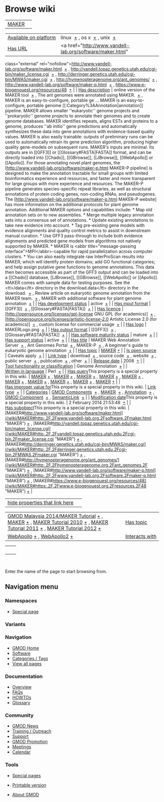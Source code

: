 



<span id="top"></span>




# <span dir="auto">Browse wiki</span>






|                              |     |
|------------------------------|-----|
| [MAKER](/wiki/MAKER "MAKER") |     |

|  |  |
|----|----|
| [Available on platform](/wiki/Property%3AAvailable_on_platform "Property:Available on platform") | <span class="smwb-value">linux  <span class="smwsearch">[+](/wiki/Special%3ASearchByProperty/Available-20on-20platform/linux "Special%3ASearchByProperty/Available-20on-20platform/linux")</span></span> , <span class="smwb-value">os x  <span class="smwsearch">[+](/wiki/Special%3ASearchByProperty/Available-20on-20platform/os-20x "Special%3ASearchByProperty/Available-20on-20platform/os-20x")</span></span> , <span class="smwb-value">unix  <span class="smwsearch">[+](/wiki/Special%3ASearchByProperty/Available-20on-20platform/unix "Special%3ASearchByProperty/Available-20on-20platform/unix")</span></span> |
| [Has URL](/wiki/Property%3AHas_URL "Property:Has URL") | <span class="smwb-value"><a href="http://www.yandell-lab.org/software/maker.html"
class="external"
rel="nofollow">http://www.yandell-lab.org/software/maker.html</a>  <span class="smwsearch">[+](/wiki/Special%3ASearchByProperty/Has-20URL/http%3A-2F-2Fwww.yandell-2Dlab.org-2Fsoftware-2Fmaker.html "Special%3ASearchByProperty/Has-20URL/http%3A-2F-2Fwww.yandell-2Dlab.org-2Fsoftware-2Fmaker.html")</span></span> , <span class="smwb-value"><a
href="http://yandell.topaz.genetics.utah.edu/cgi-bin/maker_license.cgi"
class="external"
rel="nofollow">http://yandell.topaz.genetics.utah.edu/cgi-bin/maker_license.cgi</a>  <span class="smwsearch">[+](/wiki/Special%3ASearchByProperty/Has-20URL/http%3A-2F-2Fyandell.topaz.genetics.utah.edu-2Fcgi-2Dbin-2Fmaker_license.cgi "Special%3ASearchByProperty/Has-20URL/http:-2F-2Fyandell.topaz.genetics.utah.edu-2Fcgi-2Dbin-2Fmaker license.cgi")</span></span> , <span class="smwb-value"><a href="http://derringer.genetics.utah.edu/cgi-bin/MWAS/maker.cgi"
class="external"
rel="nofollow">http://derringer.genetics.utah.edu/cgi-bin/MWAS/maker.cgi</a>  <span class="smwsearch">[+](/wiki/Special%3ASearchByProperty/Has-20URL/http%3A-2F-2Fderringer.genetics.utah.edu-2Fcgi-2Dbin-2FMWAS-2Fmaker.cgi "Special%3ASearchByProperty/Has-20URL/http%3A-2F-2Fderringer.genetics.utah.edu-2Fcgi-2Dbin-2FMWAS-2Fmaker.cgi")</span></span> , <span class="smwb-value"><a href="http://hymenopteragenome.org/ant_genomes/" class="external"
rel="nofollow">http://hymenopteragenome.org/ant_genomes/</a>  <span class="smwsearch">[+](/wiki/Special%3ASearchByProperty/Has-20URL/http%3A-2F-2Fhymenopteragenome.org-2Fant_genomes-2F "Special%3ASearchByProperty/Has-20URL/http:-2F-2Fhymenopteragenome.org-2Fant genomes-2F")</span></span> , <span class="smwb-value"><a href="http://www.yandell-lab.org/software/maker-p.html"
class="external"
rel="nofollow">http://www.yandell-lab.org/software/maker-p.html</a>  <span class="smwsearch">[+](/wiki/Special%3ASearchByProperty/Has-20URL/http%3A-2F-2Fwww.yandell-2Dlab.org-2Fsoftware-2Fmaker-2Dp.html "Special%3ASearchByProperty/Has-20URL/http%3A-2F-2Fwww.yandell-2Dlab.org-2Fsoftware-2Fmaker-2Dp.html")</span></span> , <span class="smwb-value"><a href="https://www.e-biogenouest.org/resources/48" class="external"
rel="nofollow">https://www.e-biogenouest.org/resources/48</a>  <span class="smwsearch">[+](/wiki/Special%3ASearchByProperty/Has-20URL/https%3A-2F-2Fwww.e-2Dbiogenouest.org-2Fresources-2F48 "Special%3ASearchByProperty/Has-20URL/https%3A-2F-2Fwww.e-2Dbiogenouest.org-2Fresources-2F48")</span></span> |
| [Has description](/wiki/Property%3AHas_description "Property:Has description") | <span class="smwb-value">online version of the MAKER tool  <span class="smwsearch">[+](/wiki/Special%3ASearchByProperty/Has-20description/online-20version-20of-20the-20MAKER-20tool "Special%3ASearchByProperty/Has-20description/online-20version-20of-20the-20MAKER-20tool")</span></span> , <span class="smwb-value">The ant genomes were annotated using MAKER.  <span class="smwsearch">[+](/wiki/Special%3ASearchByProperty/Has-20description/The-20ant-20genomes-20were-20annotated-20using-20MAKER. "Special%3ASearchByProperty/Has-20description/The-20ant-20genomes-20were-20annotated-20using-20MAKER.")</span></span> , <span class="smwb-value">MAKER is an easy-to-configure, portable ge<span class="smw-highlighter" data-type="2" state="persistent" data-title="Information"><span class="smwtext"> … </span><span class="smwttcontent">MAKER is an easy-to-configure, portable genome \[\[:Category%3AAnnotation\|annotation\]\] pipeline. MAKER allows smaller ''eukaryotic'' genome projects and ''prokaryotic'' genome projects to annotate their genomes and to create genome databases. MAKER identifies repeats, aligns ESTs and proteins to a genome, produces ''ab initio'' gene predictions and automatically synthesizes these data into gene annotations with evidence-based quality values. MAKER is also easily trainable: outputs of preliminary runs can be used to automatically retrain its gene prediction algorithm, producing higher quality gene-models on subsequent runs. MAKER's inputs are minimal. Its outputs are in \[\[GFF3\]\] or \[\[Glossary#FASTA\|FASTA\]\] format, and can be directly loaded into \[\[Chado\]\], \[\[GBrowse\]\], \[\[JBrowse\]\], \[\[WebApollo\]\] or \[\[Apollo\]\]. For those annotating novel plant genomes, the \[http://www.yandell-lab.org/software/maker-p.html MAKER-P pipeline\] is designed to make the annotation tractable for small groups with limited bioinformatics experience and resources, and faster and more transparent for large groups with more experience and resources. The MAKER-P pipeline generates species-specific repeat libraries, as well as structural annotations of protein coding genes, non-coding RNAs, and pseudogenes. The \[http://www.yandell-lab.org/software/maker-p.html MAKER-P website\] has more information on the additional protocols for plant genome annotation. Additional MAKER options and capabilities include: \* Map old annotation sets on to new assemblies. \* Merge multiple legacy annotation sets into a consensus set of annotations. \* Update existing annotations to take new evidence into account. \* Tag pre-existing gene models with evidence alignments and quality control metrics to assist in downstream manual curation. \* Use GFF3 pass-through to include both evidence alignments and predicted gene models from algorithms not natively supported by MAKER. \* MAKER is \<abbr title="message-passing interface"\>MPI\</abbr\>-capable for rapid parallelization across computer clusters. \* You can also easily integrate raw InterProScan results into MAKER, which will identify protein domains; add GO functional categories; and help assign putative gene functions to genome annotations. This data then becomes accessible as part of the GFF3 output and can be loaded into a \[\[Chado\]\] database, \[\[JBrowse\]\], \[\[GBrowse\]\], \[\[WebApollo\]\] or \[\[Apollo\]\]. MAKER comes with sample data for testing purposes. See the \<tt\>/data\</tt\> directory in the download.</span></span>data\</tt\> directory in the download.  <span class="smwsearch">[+](/mediawiki/index.php?title=Special%3ASearchByProperty&x=Has-20description%2FMAKER-20is-20an-20easy-2Dto-2Dconfigure%2C-20portable-20genome-20-5B-5B%3ACategory%3AAnnotation-7Cannotation-5D-5D-20pipeline.-20MAKER-20allows-20smaller-20-27-27eukaryotic-27-27-20genome-20projects-20and-20-27-27prokaryotic-27-27-20genome-20projects-20to-20annotate-20their-20genomes-20and-20to-20create-20genome-20databases.-20MAKER-20identifies-20repeats%2C-20aligns-20ESTs-20and-20proteins-20to-20a-20genome%2C-20produces-20-27-27ab-20initio-27-27-20gene-20predictions-20and-20automatically-20synthesizes-20these-20data-20into-20gene-20annotations-20with-20evidence-2Dbased-20quality-20values.-20MAKER-20is-20also-20easily-20trainable%3A-20outputs-20of-20preliminary-20runs-20can-20be-20used-20to-20automatically-20retrain-20its-20gene-20prediction-20algorithm%2C-20producing-20higher-20quality-20gene-2Dmodels-20on-20subsequent-20runs.-20MAKER%27s-20inputs-20are-20minimal.-20-20Its-20outputs-20are-20in-20-5B-5BGFF3-5D-5D-20or-20-5B-5BGlossary-23FASTA-7CFASTA-5D-5D-20format%2C-20and-20can-20be-20directly-20loaded-20into-20-5B-5BChado-5D-5D%2C-20-5B-5BGBrowse-5D-5D%2C-20-5B-5BJBrowse-5D-5D%2C-20-5B-5BWebApollo-5D-5D-20or-20-5B-5BApollo-5D-5D.-0A-0AFor-20those-20annotating-20novel-20plant-20genomes%2C-20the-20-5Bhttp%3A-2F-2Fwww.yandell-2Dlab.org-2Fsoftware-2Fmaker-2Dp.html-20MAKER-2DP-20pipeline-5D-20is-20designed-20to-20make-20the-20annotation-20tractable-20for-20small-20groups-20with-20limited-20bioinformatics-20experience-20and-20resources%2C-20and-20faster-20and-20more-20transparent-20for-20large-20groups-20with-20more-20experience-20and-20resources.-20The-20MAKER-2DP-20pipeline-20generates-20species-2Dspecific-20repeat-20libraries%2C-20as-20well-20as-20structural-20annotations-20of-20protein-20coding-20genes%2C-20non-2Dcoding-20RNAs%2C-20and-20pseudogenes.-20The-20-5Bhttp%3A-2F-2Fwww.yandell-2Dlab.org-2Fsoftware-2Fmaker-2Dp.html-20MAKER-2DP-20website-5D-20has-20more-20information-20on-20the-20additional-20protocols-20for-20plant-20genome-20annotation.-0A-0AAdditional-20MAKER-20options-20and-20capabilities-20include%3A-0A%2A-20Map-20old-20annotation-20sets-20on-20to-20new-20assemblies.-0A%2A-20Merge-20multiple-20legacy-20annotation-20sets-20into-20a-20consensus-20set-20of-20annotations.-0A%2A-20Update-20existing-20annotations-20to-20take-20new-20evidence-20into-20account.-0A%2A-20Tag-20pre-2Dexisting-20gene-20models-20with-20evidence-20alignments-20and-20quality-20control-20metrics-20to-20assist-20in-20downstream-20manual-20curation.-0A%2A-20Use-20GFF3-20pass-2Dthrough-20to-20include-20both-20evidence-20alignments-20and-20predicted-20gene-20models-20from-20algorithms-20not-20natively-20supported-20by-20MAKER.-0A%2A-20MAKER-20is-20-3Cabbr-20title%3D%22message-2Dpassing-20interface%22-3EMPI-3C-2Fabbr-3E-2Dcapable-20for-20rapid-20parallelization-20across-20computer-20clusters.-0A%2A-20You-20can-20also-20easily-20integrate-20raw-20InterProScan-20results-20into-20MAKER%2C-20which-20will-20identify-20protein-20domains%3B-20add-20GO-20functional-20categories%3B-20and-20help-20assign-20putative-20gene-20functions-20to-20genome-20annotations.-20This-20data-20then-20becomes-20accessible-20as-20part-20of-20the-20GFF3-20output-20and-20can-20be-20loaded-20into-20a-20-5B-5BChado-5D-5D-20database%2C-20-5B-5BJBrowse-5D-5D%2C-20-5B-5BGBrowse-5D-5D%2C-20-5B-5BWebApollo-5D-5D-20or-20-5B-5BApollo-5D-5D.-0A-0AMAKER-20comes-20with-20sample-20data-20for-20testing-20purposes.-20-20See-20the-20-3Ctt-3E-2Fdata-3C-2Ftt-3E-20directory-20in-20the-20download. "Special%3ASearchByProperty")</span></span> , <span class="smwb-value">Review article on eukaryotic genome annotation from the MAKER team.  <span class="smwsearch">[+](/wiki/Special%3ASearchByProperty/Has-20description/Review-20article-20on-20eukaryotic-20genome-20annotation-20from-20the-20MAKER-20team. "Special%3ASearchByProperty/Has-20description/Review-20article-20on-20eukaryotic-20genome-20annotation-20from-20the-20MAKER-20team.")</span></span> , <span class="smwb-value">MAKER with additional software for plant genome annotation  <span class="smwsearch">[+](/wiki/Special%3ASearchByProperty/Has-20description/MAKER-20with-20additional-20software-20for-20plant-20genome-20annotation "Special%3ASearchByProperty/Has-20description/MAKER-20with-20additional-20software-20for-20plant-20genome-20annotation")</span></span> |
| [Has development status](/wiki/Property%3AHas_development_status "Property:Has development status") | <span class="smwb-value">active  <span class="smwsearch">[+](/wiki/Special%3ASearchByProperty/Has-20development-20status/active "Special%3ASearchByProperty/Has-20development-20status/active")</span></span> |
| [Has input format](/wiki/Property%3AHas_input_format "Property:Has input format") | <span class="smwb-value">\[\[GFF3\]\]  <span class="smwsearch">[+](/wiki/Special%3ASearchByProperty/Has-20input-20format/-5B-5BGFF3-5D-5D "Special%3ASearchByProperty/Has-20input-20format/-5B-5BGFF3-5D-5D")</span></span> , <span class="smwb-value">\[\[Glossary#FASTA\|FASTA\]\]  <span class="smwsearch">[+](/wiki/Special%3ASearchByProperty/Has-20input-20format/-5B-5BGlossary-23FASTA-7CFASTA-5D-5D "Special%3ASearchByProperty/Has-20input-20format/-5B-5BGlossary-23FASTA-7CFASTA-5D-5D")</span></span> |
| [Has licence](/wiki/Property%3AHas_licence "Property:Has licence") | <span class="smwb-value">\[http://opensource.org/licenses/gpl-license GNU GPL (for academics)\]  <span class="smwsearch">[+](/wiki/Special%3ASearchByProperty/Has-20licence/-5Bhttp:-2F-2Fopensource.org-2Flicenses-2Fgpl-2Dlicense-20GNU-20GPL-20(for-20academics)-5D "Special%3ASearchByProperty/Has-20licence/-5Bhttp:-2F-2Fopensource.org-2Flicenses-2Fgpl-2Dlicense-20GNU-20GPL-20(for-20academics)-5D")</span></span> , <span class="smwb-value">\[http://opensource.org/licenses/artistic-license-2.0 Artistic License 2.0 (for academics)\]  <span class="smwsearch">[+](/wiki/Special%3ASearchByProperty/Has-20licence/-5Bhttp:-2F-2Fopensource.org-2Flicenses-2Fartistic-2Dlicense-2D2.0-20Artistic-20License-202.0-20(for-20academics)-5D "Special%3ASearchByProperty/Has-20licence/-5Bhttp:-2F-2Fopensource.org-2Flicenses-2Fartistic-2Dlicense-2D2.0-20Artistic-20License-202.0-20(for-20academics)-5D")</span></span> , <span class="smwb-value">custom license for commercial usage  <span class="smwsearch">[+](/wiki/Special%3ASearchByProperty/Has-20licence/custom-20license-20for-20commercial-20usage "Special%3ASearchByProperty/Has-20licence/custom-20license-20for-20commercial-20usage")</span></span> |
| [Has logo](/wiki/Property%3AHas_logo "Property:Has logo") | <span class="smwb-value">MAKERLogo.png  <span class="smwsearch">[+](/wiki/Special%3ASearchByProperty/Has-20logo/MAKERLogo.png "Special%3ASearchByProperty/Has-20logo/MAKERLogo.png")</span></span> |
| [Has output format](/wiki/Property%3AHas_output_format "Property:Has output format") | <span class="smwb-value">\[\[GFF3\]\]  <span class="smwsearch">[+](/wiki/Special%3ASearchByProperty/Has-20output-20format/-5B-5BGFF3-5D-5D "Special%3ASearchByProperty/Has-20output-20format/-5B-5BGFF3-5D-5D")</span></span> , <span class="smwb-value">\[\[Glossary#FASTA\|FASTA\]\]  <span class="smwsearch">[+](/wiki/Special%3ASearchByProperty/Has-20output-20format/-5B-5BGlossary-23FASTA-7CFASTA-5D-5D "Special%3ASearchByProperty/Has-20output-20format/-5B-5BGlossary-23FASTA-7CFASTA-5D-5D")</span></span> |
| [Has software maturity status](/wiki/Property%3AHas_software_maturity_status "Property:Has software maturity status") | <span class="smwb-value">mature  <span class="smwsearch">[+](/wiki/Special%3ASearchByProperty/Has-20software-20maturity-20status/mature "Special%3ASearchByProperty/Has-20software-20maturity-20status/mature")</span></span> |
| [Has support status](/wiki/Property%3AHas_support_status "Property:Has support status") | <span class="smwb-value">active  <span class="smwsearch">[+](/wiki/Special%3ASearchByProperty/Has-20support-20status/active "Special%3ASearchByProperty/Has-20support-20status/active")</span></span> |
| [Has title](/wiki/Property%3AHas_title "Property:Has title") | <span class="smwb-value">MAKER Web Annotation Server  <span class="smwsearch">[+](/wiki/Special%3ASearchByProperty/Has-20title/MAKER-20Web-20Annotation-20Server "Special%3ASearchByProperty/Has-20title/MAKER-20Web-20Annotation-20Server")</span></span> , <span class="smwb-value">Ant Genomes Portal  <span class="smwsearch">[+](/wiki/Special%3ASearchByProperty/Has-20title/Ant-20Genomes-20Portal "Special%3ASearchByProperty/Has-20title/Ant-20Genomes-20Portal")</span></span> , <span class="smwb-value">MAKER-P  <span class="smwsearch">[+](/wiki/Special%3ASearchByProperty/Has-20title/MAKER-2DP "Special%3ASearchByProperty/Has-20title/MAKER-2DP")</span></span> , <span class="smwb-value">A beginner's guide to eukaryotic genome annotation  <span class="smwsearch">[+](/wiki/Special%3ASearchByProperty/Has-20title/A-20beginner%27s-20guide-20to-20eukaryotic-20genome-20annotation "Special%3ASearchByProperty/Has-20title/A-20beginner's-20guide-20to-20eukaryotic-20genome-20annotation")</span></span> |
| [Has topic](/wiki/Property%3AHas_topic "Property:Has topic") | <span class="smwb-value">[MAKER](/wiki/MAKER "MAKER") <span class="smwbrowse">[+](/wiki/Special%3ABrowse/MAKER "Special%3ABrowse/MAKER")</span></span> |
| [Is open source](/wiki/Property%3AIs_open_source "Property:Is open source") | <span class="smwb-value">Caveats apply  <span class="smwsearch">[+](/wiki/Special%3ASearchByProperty/Is-20open-20source/Caveats-20apply "Special%3ASearchByProperty/Is-20open-20source/Caveats-20apply")</span></span> |
| [Link type](/wiki/Property%3ALink_type "Property:Link type") | <span class="smwb-value">download  <span class="smwsearch">[+](/wiki/Special%3ASearchByProperty/Link-20type/download "Special%3ASearchByProperty/Link-20type/download")</span></span> , <span class="smwb-value">source code  <span class="smwsearch">[+](/wiki/Special%3ASearchByProperty/Link-20type/source-20code "Special%3ASearchByProperty/Link-20type/source-20code")</span></span> , <span class="smwb-value">website  <span class="smwsearch">[+](/wiki/Special%3ASearchByProperty/Link-20type/website "Special%3ASearchByProperty/Link-20type/website")</span></span> , <span class="smwb-value">public server  <span class="smwsearch">[+](/wiki/Special%3ASearchByProperty/Link-20type/public-20server "Special%3ASearchByProperty/Link-20type/public-20server")</span></span> , <span class="smwb-value">publication  <span class="smwsearch">[+](/wiki/Special%3ASearchByProperty/Link-20type/publication "Special%3ASearchByProperty/Link-20type/publication")</span></span> , <span class="smwb-value">other  <span class="smwsearch">[+](/wiki/Special%3ASearchByProperty/Link-20type/other "Special%3ASearchByProperty/Link-20type/other")</span></span> |
| [Release date](/wiki/Property%3ARelease_date "Property:Release date") | <span class="smwb-value">2008  <span class="smwsearch">[+](/wiki/Special%3ASearchByProperty/Release-20date/2008 "Special%3ASearchByProperty/Release-20date/2008")</span></span> |
| [Tool functionality or classification](/wiki/Property%3ATool_functionality_or_classification "Property:Tool functionality or classification") | <span class="smwb-value">Genome Annotation  <span class="smwsearch">[+](/wiki/Special%3ASearchByProperty/Tool-20functionality-20or-20classification/Genome-20Annotation "Special%3ASearchByProperty/Tool-20functionality-20or-20classification/Genome-20Annotation")</span></span> |
| [Written in language](/wiki/Property%3AWritten_in_language "Property:Written in language") | <span class="smwb-value">Perl  <span class="smwsearch">[+](/wiki/Special%3ASearchByProperty/Written-20in-20language/Perl "Special%3ASearchByProperty/Written-20in-20language/Perl")</span></span> |
| <span class="smw-highlighter" data-type="1" state="inline" data-title="Property"><span class="smwbuiltin">[Has query](/wiki/Property:Has_query "Property:Has query")</span><span class="smwttcontent">This property is a special property in this wiki.</span></span> | <span class="smwb-value">[MAKER](/wiki/MAKER#_QUERYd6ef17f6a5e1c72e5a02874ef5019a70 "MAKER") <span class="smwbrowse">[+](/wiki/Special%3ABrowse/MAKER-23_QUERYd6ef17f6a5e1c72e5a02874ef5019a70 "Special%3ABrowse/MAKER-23 QUERYd6ef17f6a5e1c72e5a02874ef5019a70")</span></span> , <span class="smwb-value">[MAKER](/wiki/MAKER#_QUERY29eb2670ad886a91f82825731e76fdcc "MAKER") <span class="smwbrowse">[+](/wiki/Special%3ABrowse/MAKER-23_QUERY29eb2670ad886a91f82825731e76fdcc "Special%3ABrowse/MAKER-23 QUERY29eb2670ad886a91f82825731e76fdcc")</span></span> , <span class="smwb-value">[MAKER](/wiki/MAKER#_QUERYfaef114cf68fd134782e6640801d7881 "MAKER") <span class="smwbrowse">[+](/wiki/Special%3ABrowse/MAKER-23_QUERYfaef114cf68fd134782e6640801d7881 "Special%3ABrowse/MAKER-23 QUERYfaef114cf68fd134782e6640801d7881")</span></span> , <span class="smwb-value">[MAKER](/wiki/MAKER#_QUERY2586968406a779d2672c6129df9f7c0e "MAKER") <span class="smwbrowse">[+](/wiki/Special%3ABrowse/MAKER-23_QUERY2586968406a779d2672c6129df9f7c0e "Special%3ABrowse/MAKER-23 QUERY2586968406a779d2672c6129df9f7c0e")</span></span> , <span class="smwb-value">[MAKER](/wiki/MAKER#_QUERY9f8b6a5a9eba108fd2b6eb1dcbfe134c "MAKER") <span class="smwbrowse">[+](/wiki/Special%3ABrowse/MAKER-23_QUERY9f8b6a5a9eba108fd2b6eb1dcbfe134c "Special%3ABrowse/MAKER-23 QUERY9f8b6a5a9eba108fd2b6eb1dcbfe134c")</span></span> , <span class="smwb-value">[MAKER](/wiki/MAKER#_QUERYc02a1dae1aa54383d5f3420975d1ab11 "MAKER") <span class="smwbrowse">[+](/wiki/Special%3ABrowse/MAKER-23_QUERYc02a1dae1aa54383d5f3420975d1ab11 "Special%3ABrowse/MAKER-23 QUERYc02a1dae1aa54383d5f3420975d1ab11")</span></span> , <span class="smwb-value">[MAKER](/wiki/MAKER#_QUERY2e283790464a180e289621cf80c0f227 "MAKER") <span class="smwbrowse">[+](/wiki/Special%3ABrowse/MAKER-23_QUERY2e283790464a180e289621cf80c0f227 "Special%3ABrowse/MAKER-23 QUERY2e283790464a180e289621cf80c0f227")</span></span> , <span class="smwb-value">[MAKER](/wiki/MAKER#_QUERYc69f348740bdd9091bc9d8382f3ef179 "MAKER") <span class="smwbrowse">[+](/wiki/Special%3ABrowse/MAKER-23_QUERYc69f348740bdd9091bc9d8382f3ef179 "Special%3ABrowse/MAKER-23 QUERYc69f348740bdd9091bc9d8382f3ef179")</span></span> , <span class="smwb-value">[MAKER](/wiki/MAKER#_QUERY5415c054803876d9df3b83af58260fd5 "MAKER") <span class="smwbrowse">[+](/wiki/Special%3ABrowse/MAKER-23_QUERY5415c054803876d9df3b83af58260fd5 "Special%3ABrowse/MAKER-23 QUERY5415c054803876d9df3b83af58260fd5")</span></span> , <span class="smwb-value">[MAKER](/wiki/MAKER#_QUERY6f2730a5d76c81c5e4adaddfca589613 "MAKER") <span class="smwbrowse">[+](/wiki/Special%3ABrowse/MAKER-23_QUERY6f2730a5d76c81c5e4adaddfca589613 "Special%3ABrowse/MAKER-23 QUERY6f2730a5d76c81c5e4adaddfca589613")</span></span> |
| <span class="smw-highlighter" data-type="1" state="inline" data-title="Property"><span class="smwbuiltin">[Has improper value for](/wiki/Property:Has_improper_value_for "Property:Has improper value for")</span><span class="smwttcontent">This property is a special property in this wiki.</span></span> | <span class="smwb-value">[Link type](/wiki/Property%3ALink_type "Property:Link type")  <span class="smwsearch">[+](/wiki/Special%3ASearchByProperty/Has-20improper-20value-20for/Link-20type "Special%3ASearchByProperty/Has-20improper-20value-20for/Link-20type")</span></span> |
| [Categories](/wiki/Special%3ACategories "Special%3ACategories") | <span class="smwb-value">[GMOD Components](/wiki/Category%3AGMOD_Components "Category%3AGMOD Components")  <span class="smwsearch">[+](/wiki/Special%3ASearchByProperty/GMOD-20Components "Special%3ASearchByProperty/GMOD-20Components")</span></span> , <span class="smwb-value">[MAKER](/wiki/Category%3AMAKER "Category%3AMAKER")  <span class="smwsearch">[+](/wiki/Special%3ASearchByProperty/MAKER "Special%3ASearchByProperty/MAKER")</span></span> , <span class="smwb-value">[Annotation](/wiki/Category%3AAnnotation "Category%3AAnnotation")  <span class="smwsearch">[+](/wiki/Special%3ASearchByProperty/Annotation "Special%3ASearchByProperty/Annotation")</span></span> , <span class="smwb-value">[GMOD Component](/wiki/Category%3AGMOD_Component "Category%3AGMOD Component")  <span class="smwsearch">[+](/wiki/Special%3ASearchByProperty/GMOD-20Component "Special%3ASearchByProperty/GMOD-20Component")</span></span> , <span class="smwb-value"><a
href="/mediawiki/index.php?title=Category%3ASemanticLink&amp;action=edit&amp;redlink=1"
class="new"
title="Category%3ASemanticLink (page does not exist)">SemanticLink</a>  <span class="smwsearch">[+](/wiki/Special%3ASearchByProperty/SemanticLink "Special%3ASearchByProperty/SemanticLink")</span></span> |
| <span class="smw-highlighter" data-type="1" state="inline" data-title="Property"><span class="smwbuiltin">[Modification date](/wiki/Property:Modification_date "Property:Modification date")</span><span class="smwttcontent">This property is a special property in this wiki.</span></span> | <span class="smwb-value">2 February 2014 21:53:48  <span class="smwsearch">[+](/wiki/Special%3ASearchByProperty/Modification-20date/2-20February-202014-2021:53:48 "Special%3ASearchByProperty/Modification-20date/2-20February-202014-2021:53:48")</span></span> |
| <span class="smw-highlighter" data-type="1" state="inline" data-title="Property"><span class="smwbuiltin">[Has subobject](/wiki/Property%3AHas_subobject "Property:Has subobject")</span><span class="smwttcontent">This property is a special property in this wiki.</span></span> | <span class="smwb-value">[MAKER#http://www.yandell-lab.org/software/maker.html](/wiki/MAKER#http:.2F.2Fwww.yandell-lab.org.2Fsoftware.2Fmaker.html "MAKER") <span class="smwbrowse">[+](/wiki/Special%3ABrowse/MAKER-23http%3A-2F-2Fwww.yandell-2Dlab.org-2Fsoftware-2Fmaker.html "Special%3ABrowse/MAKER-23http%3A-2F-2Fwww.yandell-2Dlab.org-2Fsoftware-2Fmaker.html")</span></span> , <span class="smwb-value">[MAKER#http://yandell.topaz.genetics.utah.edu/cgi-bin/maker_license.cgi](/wiki/MAKER#http:.2F.2Fyandell.topaz.genetics.utah.edu.2Fcgi-bin.2Fmaker_license.cgi "MAKER") <span class="smwbrowse">[+](/wiki/Special%3ABrowse/MAKER-23http%3A-2F-2Fyandell.topaz.genetics.utah.edu-2Fcgi-2Dbin-2Fmaker_license.cgi "Special%3ABrowse/MAKER-23http:-2F-2Fyandell.topaz.genetics.utah.edu-2Fcgi-2Dbin-2Fmaker license.cgi")</span></span> , <span class="smwb-value">[MAKER#http://derringer.genetics.utah.edu/cgi-bin/MWAS/maker.cgi](/wiki/MAKER#http:.2F.2Fderringer.genetics.utah.edu.2Fcgi-bin.2FMWAS.2Fmaker.cgi "MAKER") <span class="smwbrowse">[+](/wiki/Special%3ABrowse/MAKER-23http%3A-2F-2Fderringer.genetics.utah.edu-2Fcgi-2Dbin-2FMWAS-2Fmaker.cgi "Special%3ABrowse/MAKER-23http%3A-2F-2Fderringer.genetics.utah.edu-2Fcgi-2Dbin-2FMWAS-2Fmaker.cgi")</span></span> , <span class="smwb-value">[MAKER#http://hymenopteragenome.org/ant_genomes/](/wiki/MAKER#http:.2F.2Fhymenopteragenome.org.2Fant_genomes.2F "MAKER") <span class="smwbrowse">[+](/wiki/Special%3ABrowse/MAKER-23http%3A-2F-2Fhymenopteragenome.org-2Fant_genomes-2F "Special%3ABrowse/MAKER-23http:-2F-2Fhymenopteragenome.org-2Fant genomes-2F")</span></span> , <span class="smwb-value">[MAKER#http://www.yandell-lab.org/software/maker-p.html](/wiki/MAKER#http:.2F.2Fwww.yandell-lab.org.2Fsoftware.2Fmaker-p.html "MAKER") <span class="smwbrowse">[+](/wiki/Special%3ABrowse/MAKER-23http%3A-2F-2Fwww.yandell-2Dlab.org-2Fsoftware-2Fmaker-2Dp.html "Special%3ABrowse/MAKER-23http%3A-2F-2Fwww.yandell-2Dlab.org-2Fsoftware-2Fmaker-2Dp.html")</span></span> , <span class="smwb-value">[MAKER#https://www.e-biogenouest.org/resources/48](/wiki/MAKER#https:.2F.2Fwww.e-biogenouest.org.2Fresources.2F48 "MAKER") <span class="smwbrowse">[+](/wiki/Special%3ABrowse/MAKER-23https%3A-2F-2Fwww.e-2Dbiogenouest.org-2Fresources-2F48 "Special%3ABrowse/MAKER-23https%3A-2F-2Fwww.e-2Dbiogenouest.org-2Fresources-2F48")</span></span> |

<span id="smw_browse_incoming"></span>

|  |  |
|----|----|
| [hide properties that link here](/mediawiki/index.php?title=Special:Browse&offset=0&dir=out&article=MAKER)  |  |

|  |  |
|----|----|
| <span class="smwb-ivalue">[GMOD Malaysia 2014/MAKER Tutorial](/wiki/GMOD_Malaysia_2014/MAKER_Tutorial "GMOD Malaysia 2014/MAKER Tutorial") <span class="smwbrowse">[+](/wiki/Special%3ABrowse/GMOD-20Malaysia-202014-2FMAKER-20Tutorial "Special%3ABrowse/GMOD-20Malaysia-202014-2FMAKER-20Tutorial")</span></span> , <span class="smwb-ivalue">[MAKER](/wiki/MAKER "MAKER") <span class="smwbrowse">[+](/wiki/Special%3ABrowse/MAKER "Special%3ABrowse/MAKER")</span></span> , <span class="smwb-ivalue">[MAKER Tutorial 2010](/wiki/MAKER_Tutorial_2010 "MAKER Tutorial 2010") <span class="smwbrowse">[+](/wiki/Special%3ABrowse/MAKER-20Tutorial-202010 "Special%3ABrowse/MAKER-20Tutorial-202010")</span></span> , <span class="smwb-ivalue">[MAKER Tutorial 2011](/wiki/MAKER_Tutorial_2011 "MAKER Tutorial 2011") <span class="smwbrowse">[+](/wiki/Special%3ABrowse/MAKER-20Tutorial-202011 "Special%3ABrowse/MAKER-20Tutorial-202011")</span></span> , <span class="smwb-ivalue">[MAKER Tutorial 2012](/wiki/MAKER_Tutorial_2012 "MAKER Tutorial 2012") <span class="smwbrowse">[+](/wiki/Special%3ABrowse/MAKER-20Tutorial-202012 "Special%3ABrowse/MAKER-20Tutorial-202012")</span></span> | [Has topic](/wiki/Property%3AHas_topic "Property:Has topic") |
| <span class="smwb-ivalue">[WebApollo](/wiki/WebApollo "WebApollo") <span class="smwbrowse">[+](/wiki/Special%3ABrowse/WebApollo "Special%3ABrowse/WebApollo")</span></span> , <span class="smwb-ivalue">[WebApollo2](/wiki/WebApollo2 "WebApollo2") <span class="smwbrowse">[+](/wiki/Special%3ABrowse/WebApollo2 "Special%3ABrowse/WebApollo2")</span></span> | [Interacts with](/wiki/Property%3AInteracts_with "Property:Interacts with") |

|     |     |
|-----|-----|
|     |     |

 

Enter the name of the page to start browsing from.  








## Navigation menu



### Namespaces

- <span id="ca-nstab-special">[Special
  page](/wiki/Special%3ABrowse/MAKER "This is a special page, you cannot edit the page itself")</span>


### 

### Variants[](#)









<a href="/wiki/Main_Page"
style="background-image: url(http://gmod.org/images/GMOD-cogs.png);"
title="Visit the main page"></a>


### Navigation



- <span id="n-GMOD-Home">[GMOD Home](/wiki/Main_Page)</span>
- <span id="n-Software">[Software](/wiki/GMOD_Components)</span>
- <span id="n-Categories-.2F-Tags">[Categories /
  Tags](/wiki/Categories)</span>
- <span id="n-View-all-pages">[View all
  pages](/wiki/Special:AllPages)</span>




### Documentation



- <span id="n-Overview">[Overview](/wiki/Overview)</span>
- <span id="n-FAQs">[FAQs](/wiki/Category%3AFAQ)</span>
- <span id="n-HOWTOs">[HOWTOs](/wiki/Category%3AHOWTO)</span>
- <span id="n-Glossary">[Glossary](/wiki/Glossary)</span>




### Community



- <span id="n-GMOD-News">[GMOD News](/wiki/GMOD_News)</span>
- <span id="n-Training-.2F-Outreach">[Training /
  Outreach](/wiki/Training_and_Outreach)</span>
- <span id="n-Support">[Support](/wiki/Support)</span>
- <span id="n-GMOD-Promotion">[GMOD
  Promotion](/wiki/GMOD_Promotion)</span>
- <span id="n-Meetings">[Meetings](/wiki/Meetings)</span>
- <span id="n-Calendar">[Calendar](/wiki/Calendar)</span>




### Tools



- <span id="t-specialpages"><a href="/wiki/Special%3ASpecialPages" accesskey="q"
  title="A list of all special pages [q]">Special pages</a></span>
- <span id="t-print"><a
  href="/mediawiki/index.php?title=Special%3ABrowse/MAKER&amp;printable=yes"
  rel="alternate" accesskey="p"
  title="Printable version of this page [p]">Printable version</a></span>





- <span id="footer-places-about">[About
  GMOD](/wiki/GMOD%3AAbout "GMOD%3AAbout")</span>

<!-- -->




